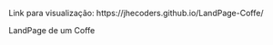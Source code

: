 <p> Link para visualização: https://jhecoders.github.io/LandPage-Coffe/ </p>

<p> LandPage de um Coffe </p>
